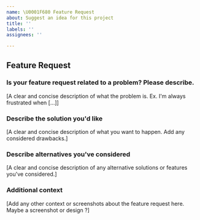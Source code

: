 ```yaml
---
name: \U0001F680 Feature Request
about: Suggest an idea for this project
title: ''
labels: ''
assignees: ''

---
```


## Feature Request

### **Is your feature request related to a problem? Please describe.**
[A clear and concise description of what the problem is. Ex. I'm always frustrated when [...]]

### **Describe the solution you'd like**
[A clear and concise description of what you want to happen. Add any considered drawbacks.]

### **Describe alternatives you've considered**
[A clear and concise description of any alternative solutions or features you've considered.]

### **Additional context**
[Add any other context or screenshots about the feature request here. Maybe a screenshot or design ?]
